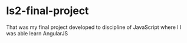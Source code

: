 # ls2-final-project

That was my final project developed to discipline of JavaScript where I I was able learn AngularJS
